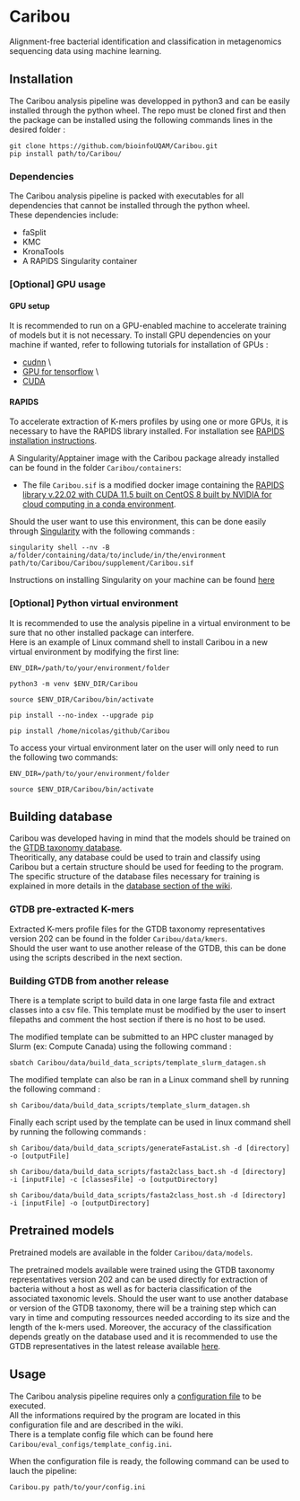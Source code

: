 # Caribou
Alignment-free bacterial identification and classification in metagenomics sequencing data using machine learning.

## Installation
The Caribou analysis pipeline was developped in python3 and can be easily installed through the python wheel. The repo must be cloned first and then the package can be installed using the following commands lines in the desired folder :
```
git clone https://github.com/bioinfoUQAM/Caribou.git
pip install path/to/Caribou/
```

### Dependencies
The Caribou analysis pipeline is packed with executables for all dependencies that cannot be installed through the python wheel. \
These dependencies include:
- faSplit
- KMC
- KronaTools
- A RAPIDS Singularity container

### [Optional] GPU usage
#### GPU setup
It is recommended to run on a GPU-enabled machine to accelerate training of models but it is not necessary.
To install GPU dependencies on your machine if wanted, refer to following tutorials for installation of GPUs :
- [cudnn](https://docs.nvidia.com/deeplearning/cudnn/install-guide/index.html) \
- [GPU for tensorflow](https://www.tensorflow.org/install/gpu) \
- [CUDA](https://developer.nvidia.com/cuda-downloads)

#### RAPIDS
To accelerate extraction of K-mers profiles by using one or more GPUs, it is necessary to have the RAPIDS library installed. For installation see [RAPIDS installation instructions](https://rapids.ai/start.html#get-rapids).

A Singularity/Apptainer image with the Caribou package already installed can be found in the folder `Caribou/containers`:
- The file `Caribou.sif` is a  modified docker image containing the [RAPIDS library v.22.02 with CUDA 11.5 built on CentOS 8 built by NVIDIA for cloud computing in a conda environment](https://catalog.ngc.nvidia.com/orgs/nvidia/teams/rapidsai/containers/rapidsai).

Should the user want to use this environment, this can be done easily through [Singularity](https://apptainer.org/docs/user/main/index.html) with the following commands :
```
singularity shell --nv -B a/folder/containing/data/to/include/in/the/environment path/to/Caribou/Caribou/supplement/Caribou.sif
```

Instructions on installing Singularity on your machine can be found [here](https://apptainer.org/user-docs/master/quick_start.html)

### [Optional] Python virtual environment
It is recommended to use the analysis pipeline in a virtual environment to be sure that no other installed package can interfere. \
Here is an example of Linux command shell to install Caribou in a new virtual environment by modifying the first line:

```
ENV_DIR=/path/to/your/environment/folder

python3 -m venv $ENV_DIR/Caribou

source $ENV_DIR/Caribou/bin/activate

pip install --no-index --upgrade pip

pip install /home/nicolas/github/Caribou
```

To access your virtual environment later on the user will only need to run the following two commands:

```
ENV_DIR=/path/to/your/environment/folder

source $ENV_DIR/Caribou/bin/activate
```

## Building database
Caribou was developed having in mind that the models should be trained on the [GTDB taxonomy database](https://gtdb.ecogenomic.org/). \
Theoritically, any database could be used to train and classify using Caribou but a certain structure should be used for feeding to the program. \
The specific structure of the database files necessary for training is explained in more details in the [database section of the wiki](https://github.com/bioinfoUQAM/Caribou/wiki/Building-database).

### GTDB pre-extracted K-mers
Extracted K-mers profile files for the GTDB taxonomy representatives version 202 can be found in the folder `Caribou/data/kmers`. \
Should the user want to use another release of the GTDB, this can be done using the scripts described in the next section.

### Building GTDB from another release
There is a template script to build data in one large fasta file and extract classes into a csv file.
This template must be modified by the user to insert filepaths and comment the host section if there is no host to be used.

The modified template can be submitted to an HPC cluster managed by Slurm (ex: Compute Canada) using the following command :
```
sbatch Caribou/data/build_data_scripts/template_slurm_datagen.sh
```

The modified template can also be ran in a Linux command shell by running the following command :
```
sh Caribou/data/build_data_scripts/template_slurm_datagen.sh
```

Finally each script used by the template can be used in linux command shell by running the following commands :
```
sh Caribou/data/build_data_scripts/generateFastaList.sh -d [directory] -o [outputFile]

sh Caribou/data/build_data_scripts/fasta2class_bact.sh -d [directory] -i [inputFile] -c [classesFile] -o [outputDirectory]

sh Caribou/data/build_data_scripts/fasta2class_host.sh -d [directory] -i [inputFile] -o [outputDirectory]
```

## Pretrained models
Pretrained models are available in the folder `Caribou/data/models`.

The pretrained models available were trained using the GTDB taxonomy representatives version 202 and can be used directly for extraction of bacteria without a host as well as for bacteria classification of the associated taxonomic levels.
Should the user want to use another database or version of the GTDB taxonomy, there will be a training step which can vary in time and computing ressources needed according to its size and the length of the k-mers used. Moreover, the accuracy of the classification depends greatly on the database used and it is recommended to use the GTDB representatives in the latest release available [here](https://data.gtdb.ecogenomic.org/releases/).

## Usage
The Caribou analysis pipeline requires only a [configuration file](https://github.com/bioinfoUQAM/Caribou/wiki/Configuration-file) to be executed. \
All the informations required by the program are located in this configuration file and are described in the wiki. \
There is a template config file which can be found here `Caribou/eval_configs/template_config.ini`.

When the configuration file is ready, the following command can be used to lauch the pipeline:
```
Caribou.py path/to/your/config.ini
```
